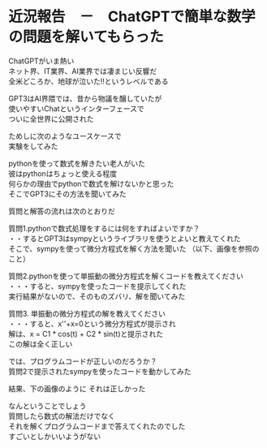 # 近況報告　－　ChatGPTで簡単な数学の問題を解いてもらった  

ChatGPTがいま熱い  
ネット界、IT業界、AI業界では凄まじい反響だ  
全米どころか、地球が泣いた!!というレベルである  

GPT3はAI界隈では、昔から物議を醸していたが  
使いやすいChatというインターフェースで  
ついに全世界に公開された  

ためしに次のようなユースケースで  
実験をしてみた  

pythonを使って数式を解きたい老人がいた  
彼はpythonはちょっと使える程度    
何らかの理由でpythonで数式を解けないかと思った  
そこでGPT3にその方法を聞いてみた  

質問と解答の流れは次のとおりだ　　  

質問1.pythonで数式処理をするには何をすればよいですか？  
・・するとGPT3はsympyというライブラリを使うとよいと教えてくれた  
そこで、sympyを使って微分方程式を解く方法を聞いた
（以下、画像を参照のこと）
  
質問2.pythonを使って単振動の微分方程式を解くコードを教えてください
・・・すると、sympyを使ったコードを提示してくれた  
実行結果がないので、そのものズバリ、解を聞いてみた  

質問3. 単振動の微分方程式の解を教えてください  
・・・すると、x''+x=0という微分方程式が提示され  
解は、x = C1 * cos(t) + C2 * sin(t)と提示された  
この解は全く正しい

では、プログラムコードが正しいのだろうか？  
質問2で提示されたsympyを使ったコードを動かしてみた  

結果、下の画像のように
それは正しかった

なんということでしょう  
質問したら数式の解法だけでなく  
それを解くプログラムコードまで答えてくれたのでした  
すごいとしかいいようがない  


